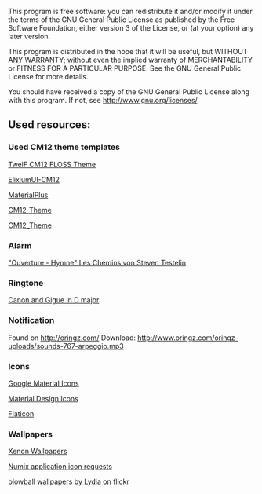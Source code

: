 This program is free software: you can redistribute it and/or modify
it under the terms of the GNU General Public License as published by
the Free Software Foundation, either version 3 of the License, or
(at your option) any later version.

This program is distributed in the hope that it will be useful,
but WITHOUT ANY WARRANTY; without even the implied warranty of
MERCHANTABILITY or FITNESS FOR A PARTICULAR PURPOSE. See the
GNU General Public License for more details.

You should have received a copy of the GNU General Public License
along with this program. If not, see <http://www.gnu.org/licenses/>.


## Used resources:

### Used CM12 theme templates

[TwelF CM12 FLOSS Theme](https://gitlab.com/xphnx/twelf_cm12_theme)

[ElixiumUI-CM12](https://github.com/Zyxxeil/ElixiumUI-CM12)

[MaterialPlus](https://github.com/MardonHH/MaterialPlus)

[CM12-Theme](https://github.com/Zyxxeil/CM12-Theme)

[CM12_Theme](https://github.com/infamous-downloads/CM12_Theme)


### Alarm

["Ouverture - Hymne" Les Chemins von Steven Testelin](https://www.jamendo.com/fr/track/1004091/ouverture-hymne)


### Ringtone

[Canon and Gigue in D major](https://musopen.org/music/2672/johann-pachelbel/canon-and-gigue-in-d-major/)


### Notification

Found on <http://oringz.com/>
Download: <http://www.oringz.com/oringz-uploads/sounds-767-arpeggio.mp3>


### Icons

[Google Material Icons](https://design.google.com/icons/)

[Material Design Icons](https://materialdesignicons.com/)

[Flaticon](http://www.flaticon.com/)


### Wallpapers

[Xenon Wallpapers](https://github.com/TeamHorizon/android_packages_apps_XenonWallpapers)

[Numix application icon requests](https://github.com/numixproject/numix-application-icon-requests)

[blowball wallpapers by Lydia on flickr](https://www.flickr.com/photos/129581906@N06/albums/72157651933980136)